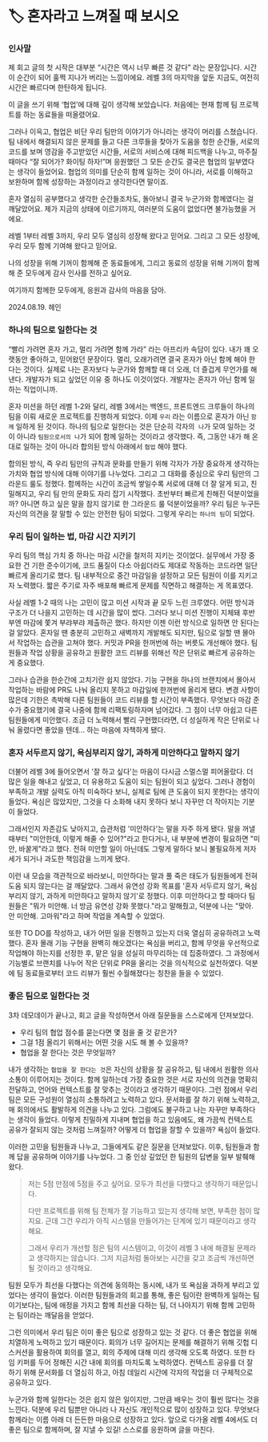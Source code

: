# 🏷️ 혼자라고 느껴질 때 보시오

### 인사말

제 회고 글의 첫 시작은 대부분 “시간은 역시 너무 빠른 것 같다” 라는 문장입니다.
시간이 순간이 되어 훌쩍 지나가 버리는 느낌이에요.
레벨 3의 마지막을 앞둔 지금도, 여전히 시간은 빠르다며 한탄하게 됩니다.

이 글을 쓰기 위해 ‘협업’에 대해 깊이 생각해 보았습니다.
처음에는 현재 함께 팀 프로젝트를 하는 동료들을 떠올렸어요.

그러나 이윽고, 협업은 비단 우리 팀만의 이야기가 아니라는 생각이 머리를 스쳤습니다.
팀 내에서 해결되지 않은 문제를 들고 다른 크루들을 찾아가 도움을 청한 순간들, 서로의 코드를 보며 영감을 주고받았던 시간들, 서로의 서비스에 대해 피드백을 나누고, 마주칠 때마다 “잘 되어가? 화이팅 하자!”며 응원했던 그 모든 순간도 결국은 협업의 일부였다는 생각이 들었어요.
협업의 의미를 단순히 함께 일하는 것이 아니라, 서로를 이해하고 보완하며 함께 성장하는 과정이라고 생각한다면 말이죠.

혼자 열심히 공부했다고 생각한 순간들조차도, 돌아보니 결국 누군가와 함께였다는 걸 깨달았어요.
제가 지금의 상태에 이르기까지, 여러분의 도움이 없었다면 불가능했을 거에요.

레벨 1부터 레벨 3까지, 우리 모두 열심히 성장해 왔다고 믿어요.
그리고 그 모든 성장에, 우리 모두 함께 기여해 왔다고 믿어요.

나의 성장을 위해 기꺼이 함께해 준 동료들에게,
그리고 동료의 성장을 위해 기꺼이 함께해 준 모두에게 감사 인사를 전하고 싶어요.

여기까지 함께한 모두에게, 응원과 감사의 마음을 담아.

2024.08.19. 헤인

### 하나의 팀으로 일한다는 것

“빨리 가려면 혼자 가고, 멀리 가려면 함께 가라” 라는 아프리카 속담이 있다. 내가 꽤 오랫동안 좋아하고, 믿어왔던 문장이다. 멀리, 오래가려면 결국 혼자가 아닌 함께 해야 한다는 것이다. 실제로 나는 혼자보다 누군가와 함께할 때 더 오래, 더 즐겁게 무언가를 해낸다. 개발자가 되고 싶었던 이유 중 하나도 이것이었다. 개발자는 혼자가 아닌 함께 일하는 직업이니까.

혼자 미션을 하던 레벨 1-2와 달리, 레벨 3에서는 백엔드, 프론트엔드 크루들이 하나의 팀을 이뤄 새로운 프로젝트를 진행하게 되었다. 이제 `우리` 라는 이름으로 혼자가 아닌 `함께` 일하게 된 것이다. 하나의 팀으로 일한다는 것은 단순히 각자의  `나`가 모여 일하는 것이 아니라 `팀원으로서의 나`가 되어 함께 일하는 것이라고 생각했다. 즉, 그동안 내가 해 온 대로 일하는 것이 아니라 합의된 방식 아래에서 `협업` 해야 했다.

합의된 방식, 즉 우리 팀만의 규칙과 문화를 만들기 위해 각자가 가장 중요하게 생각하는 가치와 협업 방식에 대해 이야기를 나누었다. 그리고 그 대화를 중심으로 우리 팀만의 그라운드 룰도 정했다. 함께하는 시간이 조금씩 쌓일수록 서로에 대해 더 잘 알게 되고, 친밀해지고, 우리 팀 만의 문화도 자리 잡기 시작했다. 초반부터 빠르게 친해진 덕분이었을까? 아니면 하고 싶은 말을 참지 않기로 한 그라운드 룰 덕분이었을까? 우리 팀은 누구든 자신의 의견을 잘 말할 수 있는 안전한 팀이 되었다. 그렇게 우리는 `하나의 팀`이 되었다.

### 우리 팀이 일하는 법, 마감 시간 지키기

우리 팀의 핵심 가치 중 하나는 마감 시간을 철저히 지키는 것이었다. 실무에서 가장 중요한 건 기한 준수이기에, 코드 품질이 다소 아쉽더라도 제대로 작동하는 코드라면 일단 빠르게 올리기로 했다. 팀 내부적으로 중간 마감일을 설정하고 모든 팀원이 이를 지키고자 노력했다. 짧은 주기로 자주 배포해 빠르게 문제를 직면하고 해결하는 게 목표였다.

사실 레벨 1-2 때의 나는 고민이 많고 미션 시작과 끝 모두 느린 크루였다. 어떤 방식과 구조가 더 나을지 고민하는 데 시간을 많이 썼다. 그러다 보니 미션 진행이 지체돼 후반부엔 마감에 쫓겨 부랴부랴 제출하곤 했다. 하지만 이젠 이런 방식으로 일하면 안 된다는 걸 알았다. 혼자일 땐 충분히 고민하고 새벽까지 개발해도 되지만, 팀으로 일할 땐 몰아서 작업하는 습관을 고쳐야 했다. 커밋과 PR을 한꺼번에 하는 버릇도 개선해야 했다. 팀원들과 작업 상황을 공유하고 원활한 코드 리뷰를 위해선 작은 단위로 빠르게 공유하는 게 중요했다.

그러나 습관을 한순간에 고치기란 쉽지 않았다. 기능 구현을 하나의 브랜치에서 몰아서 작업하는 바람에 PR도 나눠 올리지 못하고 마감일에 한꺼번에 올리게 됐다. 변경 사항이 많은데 기한은 촉박해 다른 팀원들이 코드 리뷰를 할 시간이 부족했다. 무엇보다 마감 준수가 중요했기에 결국 나중에 함께 리팩토링하자며 넘어갔다. 그 점이 너무 아쉽고 다른 팀원들에게 미안했다. 조금 더 노력해서 빨리 구현했더라면, 더 성실하게 작은 단위로 나눠 올렸다면 좋았을 텐데... 하는 마음에 자책하게 됐다.

### 혼자 서두르지 않기, 욕심부리지 않기, 과하게 미안하다고 말하지 않기

더불어 레벨 3에 들어오면서 '잘 하고 싶다'는 마음이 다시금 스멀스멀 피어올랐다. 더 많은 일을 해내고 싶었고, 더 유용하고 도움이 되는 팀원이 되고 싶었다. 그러나 경험이 부족하고 개발 실력도 아직 미숙하다 보니, 실제로 팀에 큰 도움이 되지 못한다는 생각이 들었다. 욕심은 많았지만, 그것을 다 소화해 내지 못하다 보니 자꾸만 더 작아지는 기분이 들었다.

그래서인지 자존감도 낮아지고, 습관처럼 '미안하다'는 말을 자주 하게 됐다. 말을 꺼낼 때부터 "미안한데, 이렇게 해줄 수 있어?"라고 한다거나, 내 부분에 변경이 필요하면 "미안, 바꿀게"라고 했다. 전혀 미안할 일이 아닌데도 그렇게 말하다 보니 불필요하게 저자세가 되거나 과도한 책임감을 느끼게 됐다.

이런 내 모습을 객관적으로 바라보니, 미안하다는 말과 풀 죽은 태도가 팀원들에게 전혀 도움 되지 않는다는 걸 깨달았다. 그래서 유연성 강화 목표를 '혼자 서두르지 않기, 욕심부리지 않기, 과하게 미안하다고 말하지 않기'로 정했다. 이후 미안하다고 할 때마다 팀원들은 "뭐가 미안해. 너 방금 유연성 강화 못했다."라고 말해줬고, 덕분에 나는 "맞아. 안 미안해. 고마워"라고 하며 작업을 계속할 수 있었다.

또한 TO DO를 작성하고, 내가 어떤 일을 진행하고 있는지 더욱 열심히 공유하려고 노력했다. 혼자 몰래 기능 구현을 완벽히 해오겠다는 욕심을 버리고, 함께 무엇을 우선적으로 작업해야 하는지를 선정한 후, 맡은 일을 성실히 마무리하는 데 집중하였다. 그 과정에서 기능별로 브랜치를 나누어 작은 단위로 PR을 올리는 것을 의식적으로 실천하였다. 덕분에 팀 동료들로부터 코드 리뷰가 훨씬 수월해졌다는 칭찬을 들을 수 있었다.

### 좋은 팀으로 일한다는 것

3차 데모데이가 끝나고, 회고 글을 작성하면서 아래 질문들을 스스로에게 던져보았다.

- 우리 팀의 협업 점수를 묻는다면 몇 점을 줄 것 같은가?
- 그걸 1점 올리기 위해서는 어떤 것을 시도 해 볼 수 있을까?
- 협업을 잘 한다는 것은 무엇일까?

내가 생각하는 `협업을 잘 한다는 것`은 자신의 상황을 잘 공유하고, 팀 내에서 원활한 의사소통이 이루어지는 것이다. 함께 일하는데 가장 중요한 것은 서로 자신의 의견을 명확히 전달하고, 언어와 컨텍스트를 잘 맞추는 것이라고 생각하기 때문이다. 그런 점에서 우리 팀은 모든 구성원이 열심히 소통하려고 노력하고 있다. 문서화를 잘 하기 위해 노력하고, 매 회의에서도 활발하게 의견을 나누고 있다. 그럼에도 불구하고 나는 자꾸만 부족하다는 생각이 들었다. 이렇게 친밀하게 지내며 협업을 하고 있음에도, 왜 가끔씩 컨텍스트 공유가 잘되지 않는 것처럼 느껴질까? 어떻게 더 협업을 잘할 수 있을까? 욕심이 들었다.

이러한 고민을 팀원들과 나누고, 그들에게도 같은 질문을 던져보았다. 이후, 팀원들과 함께 답을 공유하며 이야기를 나누었다. 그 중 인상 깊었던 한 팀원의 답변을 일부 발췌해왔다.

> 저는 5점 만점에 5점을 주고 싶어요. 모두가 최선을 다했다고 생각하기 때문입니다.
>
> 다만 프로젝트를 위해 팀 전체가 잘 기능하고 있는지 생각해 보면, 부족한 점이 많지요. 근데 그건 우리가 아직 시스템을 만들어가는 단계에 있기 때문이라고 생각해요.
>
> 그래서 우리가 개선할 점은 팀의 시스템이고, 이것이 레벨 3 내에 해결될 문제라고 생각하지는 않습니다. 그저 지금처럼 돌아보는 시간을 갖고 조금씩 개선하면 될 것이라고 생각해요.

팀원 모두가 최선을 다했다는 의견에 동의하는 동시에, 내가 또 욕심을 과하게 부리고 있었다는 생각이 들었다. 이러한 팀원들과의 회고를 통해, 좋은 팀이란 완벽하게 일하는 팀이기보다는, 팀에 애정을 가지고 함께 최선을 다하는 팀, 더 나아지기 위해 함께 고민하는 팀이라는 깨달음을 얻었다.

그런 의미에서 우리 팀은 이미 좋은 팀으로 성장하고 있는 것 같다. 더 좋은 협업을 위해 치열하게 노력하고 있기 때문이다. 회의가 너무 길어지는 문제를 해결하기 위해 깃헙 디스커션을 활용하여 회의를 열고, 회의 주제에 대해 미리 생각해 오도록 하였다. 또한 타임 키퍼를 두어 정해진 시간 내에 회의를 마치도록 노력하였다. 컨텍스트 공유를 더 잘 하기 위해 문서화를 더 열심히 하고, 아침 데일리 시간에 각자의 작업을 더 구체적으로 공유하고 있다.

누군가와 함께 일한다는 것은 쉽지 않은 일이지만, 그만큼 배우는 것이 훨씬 많다는 것을 느낀다. 덕분에 우리 팀뿐만 아니라 나 자신도 개인적으로 많이 성장하고 있다. 무엇보다 함께라는 이름 아래 더 든든한 마음으로 성장하고 있다. 앞으로 다가올 레벨 4에서도 더 좋은 팀으로 함께하며, 잘 지낼 수 있길! 스스로를 응원하며 글을 마친다.
